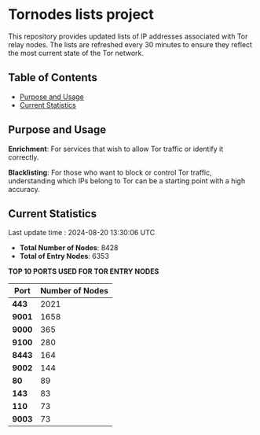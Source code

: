 # Tornodes lists project

This repository provides updated lists of IP addresses associated with Tor relay nodes. The lists are refreshed every 30 minutes to ensure they reflect the most current state of the Tor network.

## Table of Contents

- [Purpose and Usage](#purpose-and-usage)
- [Current Statistics](#current-statistics)


## Purpose and Usage

**Enrichment**: For services that wish to allow Tor traffic or identify it correctly.

**Blacklisting**: For those who want to block or control Tor traffic, understanding which IPs belong to Tor can be a starting point with a high accuracy.

## Current Statistics

Last update time : 2024-08-20 13:30:06 UTC

- **Total Number of Nodes**: 8428
- **Total of Entry Nodes**: 6353

**TOP 10 PORTS USED FOR TOR ENTRY NODES**

| **Port** | **Number of Nodes** |
|------|-----------------|
| **443**   | 2021  |
| **9001**   | 1658  |
| **9000**   | 365  |
| **9100**   | 280  |
| **8443**   | 164  |
| **9002**   | 144  |
| **80**   | 89  |
| **143**   | 83  |
| **110**   | 73  |
| **9003**   | 73  |

